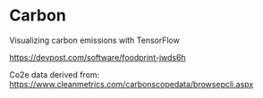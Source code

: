 # Carbon
Visualizing carbon emissions with TensorFlow

https://devpost.com/software/foodprint-jwds6h

Co2e data derived from: 
https://www.cleanmetrics.com/carbonscopedata/browsepcli.aspx
